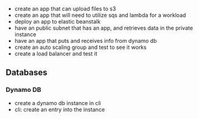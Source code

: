 - create an app that can upload files to s3
- create an app that will need to utilize sqs and lambda for a workload
- deploy an app to elastic beanstalk
- have an public subnet that has an app, and retrieves data in the private instance
- have an app that puts and receives info from dynamo db
- create an auto scaling group and test to see it works
- create a load balancer and test it


## Databases

### Dynamo DB
- create a dynamo db instance in cli
- cli: create an entry into the instance
